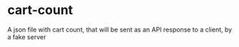 # cart-count

A json file with cart count, that will be sent as an API response to a client, by a fake server
